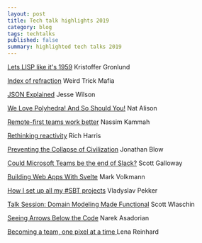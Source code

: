 ```yaml
---
layout: post
title: Tech talk highlights 2019
category: blog
tags: techtalks 
published: false 
summary: highlighted tech talks 2019
---
```


[Lets LISP like it's 1959](https://www.youtube.com/watch?v=hGY3uBHVVr4) Kristoffer Gronlund

[Index of refraction](https://www.youtube.com/watch?v=IW-hMOb4F5c) Weird Trick Mafia

[JSON Explained](https://vimeo.com/341115830) Jesse Wilson

[We Love Polyhedra! And So Should You!](https://www.youtube.com/watch?v=XjvyELtrPF4) Nat Alison

[Remote-first teams work better](https://www.youtube.com/watch?v=RMsZbchAwoY) Nassim Kammah

[Rethinking reactivity](https://www.youtube.com/watch?v=AdNJ3fydeao) Rich Harris

[Preventing the Collapse of Civilization](https://www.youtube.com/watch?v=pW-SOdj4Kkk) Jonathan Blow

[Could Microsoft Teams be the end of Slack?](https://www.youtube.com/watch?v=ZwcGfC_VjhY) Scott Galloway

[Building Web Apps With Svelte](https://www.youtube.com/watch?v=4_PTdJq-1rA) Mark Volkmann

[How I set up all my #SBT projects](https://www.youtube.com/watch?v=nD-p-cEKjHE) Vladyslav Pekker

[Talk Session: Domain Modeling Made Functional](https://www.youtube.com/watch?v=PLFl95c-IiU) Scott Wlaschin

[Seeing Arrows Below the Code](https://www.youtube.com/watch?v=qVR-OWvy_Go) Narek Asadorian

[Becoming a team, one pixel at a time ](https://www.youtube.com/watch?v=btPPn-m32Mw) Lena Reinhard
